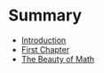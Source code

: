 # Summary

* [Introduction](README.md)
* [First Chapter](chapter1.md)
* [The Beauty of Math](the-beauty-of-math.md)

